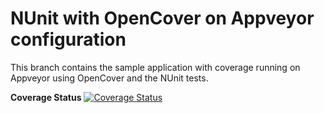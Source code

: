 NUnit with OpenCover on Appveyor configuration
==================

This branch contains the sample application with coverage running on Appveyor using OpenCover and the NUnit tests.

**Coverage Status**
[![Coverage Status](https://coveralls.io/repos/github/ankitvijay/coveriosample/badge.svg)](https://coveralls.io/github/ankitvijay/coveriosample)
